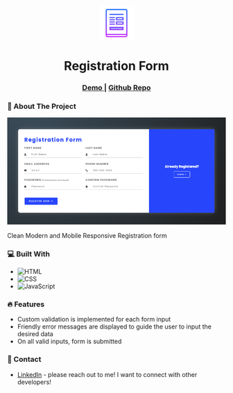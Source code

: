 <div align="center">
	<img src="form-icon.png" alt="Logo" width="80" height="80">
  <h1 align="center">Registration Form</h1>

  <div align="center">
		<h3>
			<a href="https://globoivic.github.io/Registration-Form/">
				Demo
			</a>
			<span> | </span>
			<a href="https://github.com/GloBoiVic/Registration-Form">
				Github Repo
			</a>
		</h3>
	</div>
</div>

### :page_facing_up: About The Project

![Flick Finder Screenshot](project-visual.png)

Clean Modern and Mobile Responsive Registration form

### :computer: Built With

- ![HTML][HTML-shield]
- ![CSS][CSS-shield]
- ![JavaScript][JavaScript-shield]

### :fire: Features

- Custom validation is implemented for each form input
- Friendly error messages are displayed to guide the user to input the desired data
- On all valid inputs, form is submitted

### :bust_in_silhouette: Contact

- [LinkedIn](https://www.linkedin.com/in/developing-vic/) - please reach out to me! I want to connect with other developers!

<!-- MARKDOWN LINKS & IMAGES -->

[html-shield]: https://img.shields.io/badge/HTML5-E34F26?style=for-the-badge&logo=html5&logoColor=white
[CSS-shield]: https://img.shields.io/badge/CSS3-1572B6?style=for-the-badge&logo=css3&logoColor=white
[JavaScript-shield]: https://img.shields.io/badge/JavaScript-F7DF1E?style=for-the-badge&logo=javascript&logoColor=black
